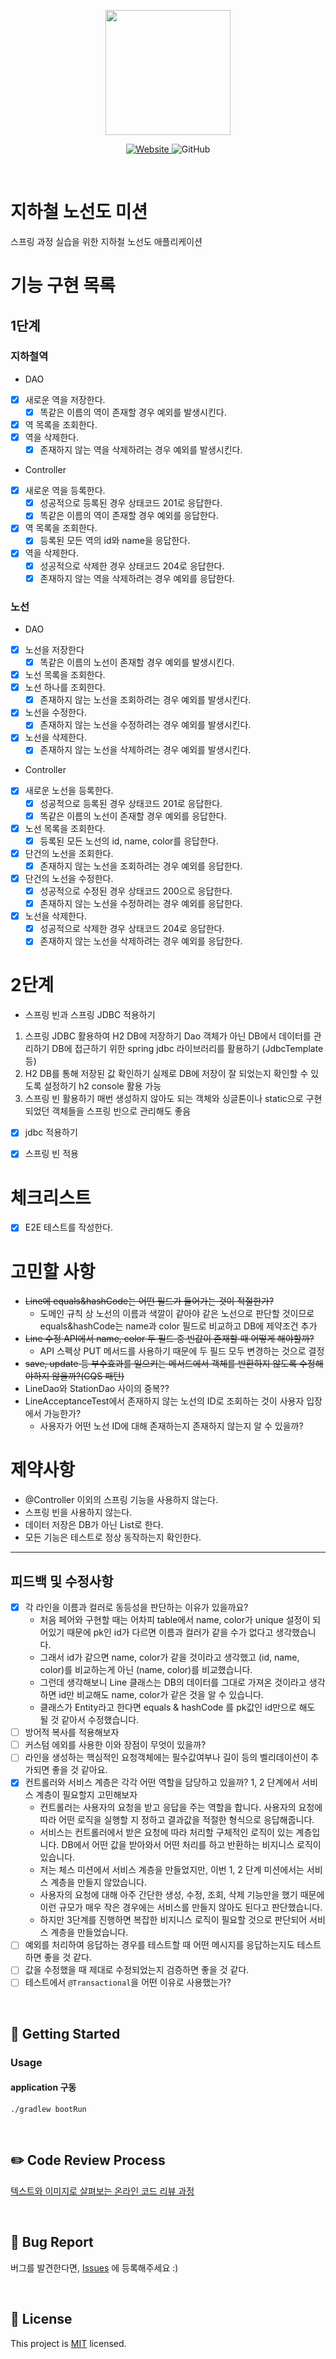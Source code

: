 <p align="center">
    <img width="200px;" src="https://raw.githubusercontent.com/woowacourse/atdd-subway-admin-frontend/master/images/main_logo.png"/>
</p>
<p align="center">
  <a href="https://techcourse.woowahan.com/c/Dr6fhku7" alt="woowacourse subway">
    <img alt="Website" src="https://img.shields.io/website?url=https%3A%2F%2Fedu.nextstep.camp%2Fc%2FR89PYi5H">
  </a>
  <img alt="GitHub" src="https://img.shields.io/github/license/woowacourse/atdd-subway-map">
</p>

<br>

# 지하철 노선도 미션

스프링 과정 실습을 위한 지하철 노선도 애플리케이션

# 기능 구현 목록

## 1단계

### 지하철역

* DAO

- [x] 새로운 역을 저장한다.
    - [x] 똑같은 이름의 역이 존재할 경우 예외를 발생시킨다.
- [x] 역 목록을 조회한다.
- [x] 역을 삭제한다.
    - [x] 존재하지 않는 역을 삭제하려는 경우 예외를 발생시킨다.

* Controller

- [x] 새로운 역을 등록한다.
  - [x] 성공적으로 등록된 경우 상태코드 201로 응답한다.
  - [x] 똑같은 이름의 역이 존재할 경우 예외를 응답한다.
- [x] 역 목록을 조회한다.
  - [x] 등록된 모든 역의 id와 name을 응답한다.
- [x] 역을 삭제한다.
  - [x] 성공적으로 삭제한 경우 상태코드 204로 응답한다.
  - [x] 존재하지 않는 역을 삭제하려는 경우 예외를 응답한다.

### 노선

* DAO

-[x] 노선을 저장한다
    -[x] 똑같은 이름의 노선이 존재할 경우 예외를 발생시킨다.
-[x] 노선 목록을 조회한다.
-[x] 노선 하나를 조회한다.
    -[x] 존재하지 않는 노선을 조회하려는 경우 예외를 발생시킨다.
-[x] 노선을 수정한다.
    -[x] 존재하지 않는 노선을 수정하려는 경우 예외를 발생시킨다.
-[x] 노선을 삭제한다.
    -[x] 존재하지 않는 노선을 삭제하려는 경우 예외를 발생시킨다.

* Controller

- [x] 새로운 노선을 등록한다.
  - [x] 성공적으로 등록된 경우 상태코드 201로 응답한다.
  - [x] 똑같은 이름의 노선이 존재할 경우 예외를 응답한다.
- [x] 노선 목록을 조회한다.
  - [x] 등록된 모든 노선의 id, name, color를 응답한다.
- [x] 단건의 노선을 조회한다.
  - [x] 존재하지 않는 노선을 조회하려는 경우 예외를 응답한다.
- [x] 단건의 노선을 수정한다.
  - [x] 성공적으로 수정된 경우 상태코드 200으로 응답한다.
  - [x] 존재하지 않는 노선을 수정하려는 경우 예외를 응답한다.
- [x] 노선을 삭제한다.
  - [x] 성공적으로 삭제한 경우 상태코드 204로 응답한다.
  - [x] 존재하지 않는 노선을 삭제하려는 경우 예외를 응답한다.

# 2단계

* 스프링 빈과 스프링 JDBC 적용하기

1. 스프링 JDBC 활용하여 H2 DB에 저장하기
   Dao 객체가 아닌 DB에서 데이터를 관리하기
   DB에 접근하기 위한 spring jdbc 라이브러리를 활용하기 (JdbcTemplate 등)
2. H2 DB를 통해 저장된 값 확인하기
   실제로 DB에 저장이 잘 되었는지 확인할 수 있도록 설정하기
   h2 console 활용 가능
3. 스프링 빈 활용하기
   매번 생성하지 않아도 되는 객체와 싱글톤이나 static으로 구현되었던 객체들을 스프링 빈으로 관리해도 좋음

- [x] jdbc 적용하기
- [x] 스프링 빈 적용


# 체크리스트

- [x] E2E 테스트를 작성한다.

# 고민할 사항

* ~~Line에 equals&hashCode는 어떤 필드가 들어가는 것이 적절한가?~~
  * 도메인 규칙 상 노선의 이름과 색깔이 같아야 같은 노선으로 판단할 것이므로 equals&hashCode는 name과 color 필드로 비교하고 DB에 제약조건 추가
* ~~Line 수정 API에서 name, color 두 필드 중 빈값이 존재할 때 어떻게 해야할까?~~
  * API 스펙상 PUT 메서드를 사용하기 때문에 두 필드 모두 변경하는 것으로 결정
* ~~save, update 등 부수효과를 일으키는 메서드에서 객체를 반환하지 않도록 수정해야하지 않을까?(CQS 패턴)~~
* LineDao와 StationDao 사이의 중복??
* LineAcceptanceTest에서 존재하지 않는 노선의 ID로 조회하는 것이 사용자 입장에서 가능한가?
  * 사용자가 어떤 노선 ID에 대해 존재하는지 존재하지 않는지 알 수 있을까?

# 제약사항

* @Controller 이외의 스프링 기능을 사용하지 않는다.
* 스프링 빈을 사용하지 않는다.
* 데이터 저장은 DB가 아닌 List로 한다.
* 모든 기능은 테스트로 정상 동작하는지 확인한다.

---

## 피드백 및 수정사항

- [x] 각 라인을 이름과 컬러로 동등성을 판단하는 이유가 있을까요?
  - 처음 페어와 구현할 때는 어차피 table에서 name, color가 unique 설정이 되어있기 때문에 pk인 id가 다르면 이름과 컬러가 같을 수가 없다고 생각했습니다.
  - 그래서 id가 같으면 name, color가 같을 것이라고 생각했고 (id, name, color)를 비교하는게 아닌 (name, color)를 비교했습니다.
  - 그런데 생각해보니 Line 클래스는 DB의 데이터를 그대로 가져온 것이라고 생각하면 id만 비교해도 name, color가 같은 것을 알 수 있습니다. 
  - 클래스가 Entity라고 한다면 equals & hashCode 를 pk값인 id만으로 해도 될 것 같아서 수정했습니다.
- [ ] 방어적 복사를 적용해보자
- [ ] 커스텀 에외를 사용한 이와 장점이 무엇이 있을까?
- [ ] 라인을 생성하는 핵심적인 요청객체에는 필수값여부나 길이 등의 벨리데이션이 추가되면 좋을 것 같아요.
- [x] 컨트롤러와 서비스 계층은 각각 어떤 역할을 담당하고 있을까? 1, 2 단계에서 서비스 계층이 필요할지 고민해보자
  - 컨트롤러는 사용자의 요청을 받고 응답을 주는 역할을 합니다. 사용자의 요청에 따라 어떤 로직을 실행할 지 정하고 결과값을 적절한 형식으로 응답해줍니다.
  - 서비스는 컨트롤러에서 받은 요청에 따라 처리할 구체적인 로직이 있는 계층입니다. DB에서 어떤 값을 받아와서 어떤 처리를 하고 반환하는 비지니스 로직이 있습니다.
  - 저는 체스 미션에서 서비스 계층을 만들었지만, 이번 1, 2 단계 미션에서는 서비스 계층을 만들지 않았습니다.
  - 사용자의 요청에 대해 아주 간단한 생성, 수정, 조회, 삭제 기능만을 했기 때문에 이런 규모가 매우 작은 경우에는 서비스를 만들지 않아도 된다고 판단했습니다.
  - 하지만 3단계를 진행하면 복잡한 비지니스 로직이 필요할 것으로 판단되어 서비스 계층을 만들었습니다.
- [ ] 예외를 처리하여 응답하는 경우를 테스트할 때 어떤 메시지를 응답하는지도 테스트하면 좋을 것 같다.
- [ ] 값을 수정했을 때 제대로 수정되었는지 검증하면 좋을 것 같다.
- [ ] 테스트에서 `@Transactional`을 어떤 이유로 사용했는가?

<br>

## 🚀 Getting Started

### Usage

#### application 구동

```
./gradlew bootRun
```

<br>

## ✏️ Code Review Process

[텍스트와 이미지로 살펴보는 온라인 코드 리뷰 과정](https://github.com/next-step/nextstep-docs/tree/master/codereview)

<br>

## 🐞 Bug Report

버그를 발견한다면, [Issues](https://github.com/woowacourse/atdd-subway-map/issues) 에 등록해주세요 :)

<br>

## 📝 License

This project is [MIT](https://github.com/woowacourse/atdd-subway-map/blob/master/LICENSE) licensed.
